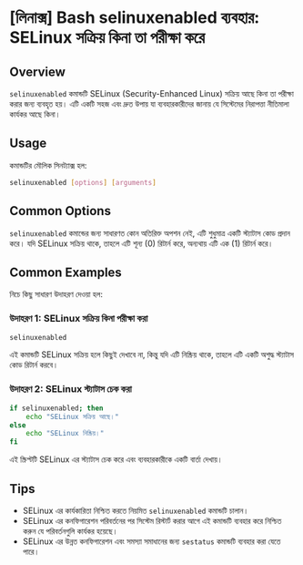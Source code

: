 # [লিনাক্স] Bash selinuxenabled ব্যবহার: SELinux সক্রিয় কিনা তা পরীক্ষা করে

## Overview
`selinuxenabled` কমান্ডটি SELinux (Security-Enhanced Linux) সক্রিয় আছে কিনা তা পরীক্ষা করার জন্য ব্যবহৃত হয়। এটি একটি সহজ এবং দ্রুত উপায় যা ব্যবহারকারীদের জানায় যে সিস্টেমের নিরাপত্তা নীতিমালা কার্যকর আছে কিনা।

## Usage
কমান্ডটির মৌলিক সিনট্যাক্স হল:

```bash
selinuxenabled [options] [arguments]
```

## Common Options
`selinuxenabled` কমান্ডের জন্য সাধারণত কোন অতিরিক্ত অপশন নেই, এটি শুধুমাত্র একটি স্ট্যাটাস কোড প্রদান করে। যদি SELinux সক্রিয় থাকে, তাহলে এটি শূন্য (0) রিটার্ন করে, অন্যথায় এটি এক (1) রিটার্ন করে।

## Common Examples
নিচে কিছু সাধারণ উদাহরণ দেওয়া হল:

### উদাহরণ 1: SELinux সক্রিয় কিনা পরীক্ষা করা
```bash
selinuxenabled
```
এই কমান্ডটি SELinux সক্রিয় হলে কিছুই দেখাবে না, কিন্তু যদি এটি নিষ্ক্রিয় থাকে, তাহলে এটি একটি অশুদ্ধ স্ট্যাটাস কোড রিটার্ন করবে।

### উদাহরণ 2: SELinux স্ট্যাটাস চেক করা
```bash
if selinuxenabled; then
    echo "SELinux সক্রিয় আছে।"
else
    echo "SELinux নিষ্ক্রিয়।"
fi
```
এই স্ক্রিপ্টটি SELinux এর স্ট্যাটাস চেক করে এবং ব্যবহারকারীকে একটি বার্তা দেখায়।

## Tips
- SELinux এর কার্যকারিতা নিশ্চিত করতে নিয়মিত `selinuxenabled` কমান্ডটি চালান।
- SELinux এর কনফিগারেশন পরিবর্তনের পর সিস্টেম রিস্টার্ট করার আগে এই কমান্ডটি ব্যবহার করে নিশ্চিত করুন যে পরিবর্তনগুলি কার্যকর হয়েছে।
- SELinux এর উন্নত কনফিগারেশন এবং সমস্যা সমাধানের জন্য `sestatus` কমান্ডটি ব্যবহার করা যেতে পারে।